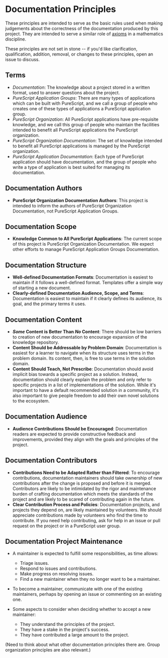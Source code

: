 # Documentation Principles

These principles are intended to serve as the basic rules used when making judgements about the correctness of the documentation produced by this project. They are intended to serve a similar role of [axioms](https://en.wikipedia.org/wiki/Axiom) in a mathematics discipline.

These principles are not set in stone -- if you'd like clarification, qualification, addition, removal, or changes to these principles, open an issue to discuss.

## Terms

- *Documentation*: The knowledge about a project stored in a written format, used to answer questions about the project.
- *PureScript Application Groups*: There are many types of applications which can be built with PureScript, and we call a group of people who creates one of these types of applications a PureScript application group.
- *PureScript Organization*: All PureScript applications have pre-requisite knowledge, and we call this group of people who maintain the facilities intended to benefit all PureScript applications the PureScript organization.
- *PureScript Organization Documentation*: The set of knowledge intended to benefit all PureScript applications is managed by the PureScript organization.
- *PureScript Application Documentation*: Each type of PureScript application should have documentation, and the group of people who write a type of application is best suited for managing its documentation.

## Documentation Authors

- **PureScript Organization Documentation Authors**: This project is intended to inform the authors of PureScript Organization Documentation, not PureScript Application Groups.

## Documentation Scope

- **Knowledge Common to All PureScript Applications**: The current scope of this project is PureScript Organization Documentation. We expect other efforts to manage PureScript Application Groups Documentation.

## Documentation Structure

- **Well-defined Documentation Formats**: Documentation is easiest to maintain if it follows a well-defined format. Templates offer a simple way of starting a new document.
- **Clearly-defined Documentation Audience, Scope, and Terms**: Documentation is easiest to maintain if it clearly defines its audience, its goal, and the primary terms it uses.

## Documentation Content

- **_Some_ Content is Better Than _No_ Content**: There should be low barriers to creation of new documentation to encourage expansion of the knowledge repository.
- **Content Should be Addressable by Problem Domain**: Documentation is easiest for a learner to navigate when its structure uses terms in the problem domain. Its content, then, is free to use terms in the solution domain.
- **Content Should Teach, Not Prescribe**: Documentation should avoid implicit bias towards a specific project as a solution. Instead, documentation should clearly explain the problem and only refer to specific projects in a list of implementations of the solution. While it's important to have a default recommended solution in a community, it's also important to give people freedom to add their own novel solutions to the ecosystem.

## Documentation Audience

- **Audience Contributions Should be Encouraged**: Documentation readers are expected to provide constructive feedback and improvements, provided they align with the goals and principles of the project.

## Documentation Contributors

- **Contributions Need to be Adapted Rather than Filtered**: To encourage contributions, documentation maintainers should take ownership of new contributions after the change is proposed and before it is merged. Contributors are likely to be intimidated by the rigor and maintenance burden of crafting documentation which meets the standards of the project and are likely to be scared of contributing again in the future.
- **Clear Contribution Process and Policies**: Documentation projects, and projects they depend on, are likely maintained by volunteers. We should appreciate contributions made by volunteers who find the time to contribute. If you need help contributing, ask for help in an issue or pull request on the project or in a PureScript user group.

## Documentation Project Maintenance

- A maintainer is expected to fulfill some responsibilities, as time allows:
    - Triage issues.
    - Respond to issues and contributions.
    - Make progress on resolving issues.
    - Find a new maintainer when they no longer want to be a maintainer.

- To become a maintainer, communicate with one of the existing maintainers, perhaps by opening an issue or commenting on an existing one.
- Some aspects to consider when deciding whether to accept a new maintainer:
    - They understand the principles of the project.
    - They have a stake in the project's success.
    - They have contributed a large amount to the project.


(Need to think about what other documentation principles there are. Group organization principles are also relevant.)
